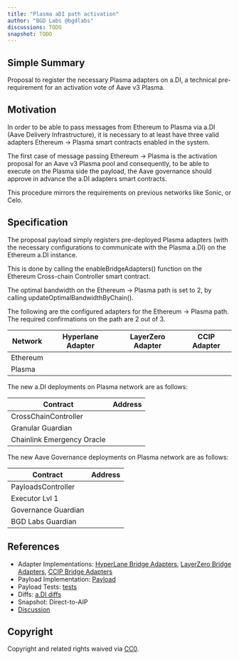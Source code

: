 ```yaml
---
title: "Plasma aDI path activation"
author: "BGD Labs @bgdlabs"
discussions: TODO
snapshot: TODO
---
```


## Simple Summary

Proposal to register the necessary Plasma adapters on a.DI, a technical pre-requirement for an activation vote of Aave v3 Plasma.

## Motivation

In order to be able to pass messages from Ethereum to Plasma via a.DI (Aave Delivery Infrastructure), it is necessary to at least have three valid adapters Ethereum → Plasma smart contracts enabled in the system.

The first case of message passing Ethereum → Plasma is the activation proposal for an Aave v3 Plasma pool and consequently, to be able to execute on the Plasma side the payload, the Aave governance should approve in advance the a.DI adapters smart contracts.

This procedure mirrors the requirements on previous networks like Sonic, or Celo.

## Specification

The proposal payload simply registers pre-deployed Plasma adapters (with the necessary configurations to communicate with the Plasma a.DI) on the Ethereum a.DI instance.

This is done by calling the enableBridgeAdapters() function on the Ethereum Cross-chain Controller smart contract.

The optimal bandwidth on the Ethereum -> Plasma path is set to 2, by calling updateOptimalBandwidthByChain().

The following are the configured adapters for the Ethereum → Plasma path. The required confirmations on the path are 2 out of 3.

| Network  | Hyperlane Adapter                  | LayerZero Adapter                  | CCIP Adapter                       |
| -------- | ---------------------------------- | ---------------------------------- | ---------------------------------- |
| Ethereum | [](https://etherscan.io/address/)  | [](https://etherscan.io/address/)  | [](https://etherscan.io/address/)  |
| Plasma   | [](https://plasmascan.to/address/) | [](https://plasmascan.to/address/) | [](https://plasmascan.to/address/) |

The new a.DI deployments on Plasma network are as follows:

| Contract                   | Address                            |
| -------------------------- | ---------------------------------- |
| CrossChainController       | [](https://plasmascan.to/address/) |
| Granular Guardian          | [](https://plasmascan.to/address/) |
| Chainlink Emergency Oracle | [](https://plasmascan.to/address/) |

The new Aave Governance deployments on Plasma network are as follows:

| Contract            | Address                            |
| ------------------- | ---------------------------------- |
| PayloadsController  | [](https://plasmascan.to/address/) |
| Executor Lvl 1      | [](https://plasmascan.to/address/) |
| Governance Guardian | [](https://plasmascan.to/address/) |
| BGD Labs Guardian   | [](https://plasmascan.to/address/) |

## References

- Adapter Implementations: [HyperLane Bridge Adapters](), [LayerZero Bridge Adapters](), [CCIP Bridge Adapters]()
- Payload Implementation: [Payload]()
- Payload Tests: [tests]()
- Diffs: [a.DI diffs]()
- Snapshot: Direct-to-AIP
- [Discussion]()

## Copyright

Copyright and related rights waived via [CC0](https://creativecommons.org/publicdomain/zero/1.0/).
